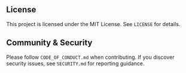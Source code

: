 ## License

This project is licensed under the MIT License. See `LICENSE` for details.

## Community & Security

Please follow `CODE_OF_CONDUCT.md` when contributing. If you discover security issues, see `SECURITY.md` for reporting guidance.
